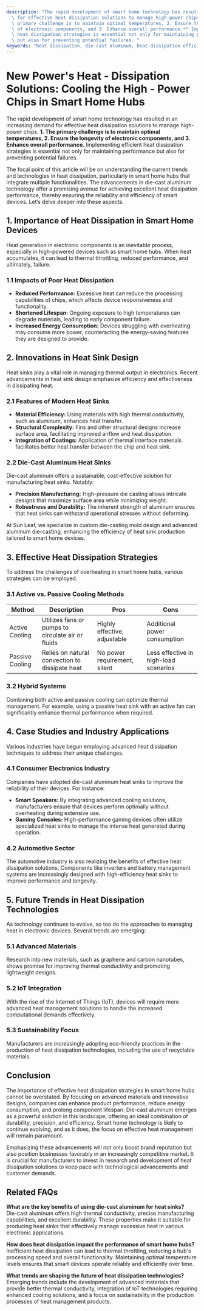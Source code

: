 ```yaml
---
description: "The rapid development of smart home technology has resulted in an increasing demand\
  \ for effective heat dissipation solutions to manage high-power chips. **1. The\
  \ primary challenge is to maintain optimal temperatures, 2. Ensure the longevity\
  \ of electronic components, and 3. Enhance overall performance.** Implementing efficient\
  \ heat dissipation strategies is essential not only for maintaining performance\
  \ but also for preventing potential failures. "
keywords: "heat dissipation, die-cast aluminum, heat dissipation efficiency, heat sink"
---
```

# New Power's Heat - Dissipation Solutions: Cooling the High - Power Chips in Smart Home Hubs

The rapid development of smart home technology has resulted in an increasing demand for effective heat dissipation solutions to manage high-power chips. **1. The primary challenge is to maintain optimal temperatures, 2. Ensure the longevity of electronic components, and 3. Enhance overall performance.** Implementing efficient heat dissipation strategies is essential not only for maintaining performance but also for preventing potential failures. 

The focal point of this article will be on understanding the current trends and technologies in heat dissipation, particularly in smart home hubs that integrate multiple functionalities. The advancements in die-cast aluminum technology offer a promising avenue for achieving excellent heat dissipation performance, thereby ensuring the reliability and efficiency of smart devices. Let’s delve deeper into these aspects.

## **1. Importance of Heat Dissipation in Smart Home Devices**

Heat generation in electronic components is an inevitable process, especially in high-powered devices such as smart home hubs. When heat accumulates, it can lead to thermal throttling, reduced performance, and ultimately, failure.

### **1.1 Impacts of Poor Heat Dissipation**

- **Reduced Performance:** Excessive heat can reduce the processing capabilities of chips, which affects device responsiveness and functionality.
- **Shortened Lifespan:** Ongoing exposure to high temperatures can degrade materials, leading to early component failure.
- **Increased Energy Consumption:** Devices struggling with overheating may consume more power, counteracting the energy-saving features they are designed to provide.

## **2. Innovations in Heat Sink Design**

Heat sinks play a vital role in managing thermal output in electronics. Recent advancements in heat sink design emphasize efficiency and effectiveness in dissipating heat.

### **2.1 Features of Modern Heat Sinks**

- **Material Efficiency:** Using materials with high thermal conductivity, such as aluminum, enhances heat transfer.
- **Structural Complexity:** Fins and other structural designs increase surface area, facilitating improved airflow and heat dissipation.
- **Integration of Coatings:** Application of thermal interface materials facilitates better heat transfer between the chip and heat sink.

### **2.2 Die-Cast Aluminum Heat Sinks**

Die-cast aluminum offers a sustainable, cost-effective solution for manufacturing heat sinks. Notably:

- **Precision Manufacturing:** High-pressure die casting allows intricate designs that maximize surface area while minimizing weight.
- **Robustness and Durability:** The inherent strength of aluminum ensures that heat sinks can withstand operational stresses without deforming.
  
At Sun Leaf, we specialize in custom die-casting mold design and advanced aluminum die-casting, enhancing the efficiency of heat sink production tailored to smart home devices.

## **3. Effective Heat Dissipation Strategies**

To address the challenges of overheating in smart home hubs, various strategies can be employed.

### **3.1 Active vs. Passive Cooling Methods**

| Method          | Description                                           | Pros                             | Cons                                  |
|-----------------|------------------------------------------------------|----------------------------------|---------------------------------------|
| Active Cooling  | Utilizes fans or pumps to circulate air or fluids    | Highly effective, adjustable     | Additional power consumption          |
| Passive Cooling | Relies on natural convection to dissipate heat       | No power requirement, silent     | Less effective in high-load scenarios |

### **3.2 Hybrid Systems**

Combining both active and passive cooling can optimize thermal management. For example, using a passive heat sink with an active fan can significantly enhance thermal performance when required.

## **4. Case Studies and Industry Applications**

Various industries have begun employing advanced heat dissipation techniques to address their unique challenges. 

### **4.1 Consumer Electronics Industry**

Companies have adopted die-cast aluminum heat sinks to improve the reliability of their devices. For instance:

- **Smart Speakers:** By integrating advanced cooling solutions, manufacturers ensure that devices perform optimally without overheating during extensive use.
- **Gaming Consoles:** High-performance gaming devices often utilize specialized heat sinks to manage the intense heat generated during operation.

### **4.2 Automotive Sector**

The automotive industry is also realizing the benefits of effective heat dissipation solutions. Components like inverters and battery management systems are increasingly designed with high-efficiency heat sinks to improve performance and longevity.

## **5. Future Trends in Heat Dissipation Technologies**

As technology continues to evolve, so too do the approaches to managing heat in electronic devices. Several trends are emerging:

### **5.1 Advanced Materials**

Research into new materials, such as graphene and carbon nanotubes, shows promise for improving thermal conductivity and promoting lightweight designs.

### **5.2 IoT Integration**

With the rise of the Internet of Things (IoT), devices will require more advanced heat management solutions to handle the increased computational demands effectively.

### **5.3 Sustainability Focus**

Manufacturers are increasingly adopting eco-friendly practices in the production of heat dissipation technologies, including the use of recyclable materials.

## **Conclusion**

The importance of effective heat dissipation strategies in smart home hubs cannot be overstated. By focusing on advanced materials and innovative designs, companies can enhance product performance, reduce energy consumption, and prolong component lifespan. Die-cast aluminum emerges as a powerful solution in this landscape, offering an ideal combination of durability, precision, and efficiency. Smart home technology is likely to continue evolving, and as it does, the focus on effective heat management will remain paramount.

Emphasizing these advancements will not only boost brand reputation but also position businesses favorably in an increasingly competitive market. It is crucial for manufacturers to invest in research and development of heat dissipation solutions to keep pace with technological advancements and customer demands.

## Related FAQs

**What are the key benefits of using die-cast aluminum for heat sinks?**  
Die-cast aluminum offers high thermal conductivity, precise manufacturing capabilities, and excellent durability. These properties make it suitable for producing heat sinks that effectively manage excessive heat in various electronic applications.

**How does heat dissipation impact the performance of smart home hubs?**  
Inefficient heat dissipation can lead to thermal throttling, reducing a hub's processing speed and overall functionality. Maintaining optimal temperature levels ensures that smart devices operate reliably and efficiently over time.

**What trends are shaping the future of heat dissipation technologies?**  
Emerging trends include the development of advanced materials that provide better thermal conductivity, integration of IoT technologies requiring enhanced cooling solutions, and a focus on sustainability in the production processes of heat management products.
